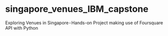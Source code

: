 # singapore_venues_IBM_capstone
Exploring Venues in Singapore - Hands-on Project making use of Foursquare API with Python
